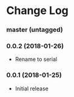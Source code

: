 Change Log
==========

### master (untagged)

### 0.0.2 (2018-01-26)

* Rename to serial

### 0.0.1 (2018-01-25)

* Initial release

